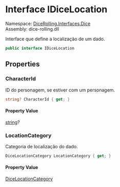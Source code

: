 # <a id="DiceRolling_Interfaces_Dice_IDiceLocation"></a> Interface IDiceLocation

Namespace: [DiceRolling.Interfaces.Dice](DiceRolling.Interfaces.Dice.md)  
Assembly: dice\-rolling.dll  

Interface que define a localização de um dado.

```csharp
public interface IDiceLocation
```

## Properties

### <a id="DiceRolling_Interfaces_Dice_IDiceLocation_CharacterId"></a> CharacterId

ID do personagem, se estiver com um personagem.

```csharp
string? CharacterId { get; }
```

#### Property Value

 [string](https://learn.microsoft.com/dotnet/api/system.string)?

### <a id="DiceRolling_Interfaces_Dice_IDiceLocation_LocationCategory"></a> LocationCategory

Categoria de localização do dado.

```csharp
DiceLocationCategory LocationCategory { get; }
```

#### Property Value

 [DiceLocationCategory](DiceRolling.Interfaces.Dice.DiceLocationCategory.md)

